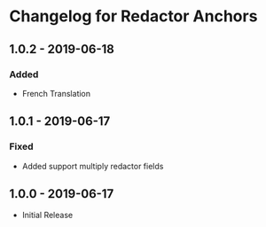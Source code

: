 # Changelog for Redactor Anchors

## 1.0.2 - 2019-06-18

### Added 
- French Translation

## 1.0.1 - 2019-06-17

### Fixed
- Added support multiply redactor fields

## 1.0.0 - 2019-06-17

- Initial Release
